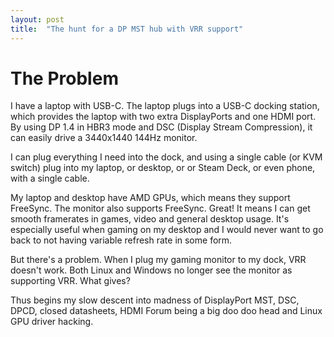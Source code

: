 ```yaml
---
layout: post
title:  "The hunt for a DP MST hub with VRR support"
---
```


# The Problem

I have a laptop with USB-C. The laptop plugs into a USB-C docking station,
which provides the laptop with two extra DisplayPorts and one HDMI port. By
using DP 1.4 in HBR3 mode and DSC (Display Stream Compression), it can easily
drive a 3440x1440 144Hz monitor.

I can plug everything I need into the dock, and using a single cable (or KVM
switch) plug into my laptop, or desktop, or or Steam Deck, or even phone, with
a single cable.

My laptop and desktop have AMD GPUs, which means they support FreeSync. The
monitor also supports FreeSync. Great! It means I can get smooth framerates in
games, video and general desktop usage. It's especially useful when gaming on
my desktop and I would never want to go back to not having variable refresh
rate in some form.

But there's a problem. When I plug my gaming monitor to my dock, VRR doesn't
work. Both Linux and Windows no longer see the monitor as supporting VRR. What
gives?

Thus begins my slow descent into madness of DisplayPort MST, DSC, DPCD, closed
datasheets, HDMI Forum being a big doo doo head and Linux GPU driver hacking.
